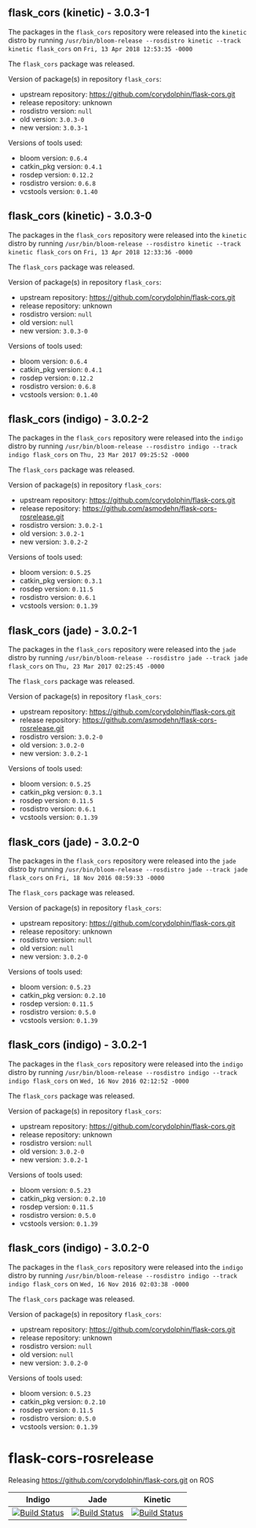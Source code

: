 ## flask_cors (kinetic) - 3.0.3-1

The packages in the `flask_cors` repository were released into the `kinetic` distro by running `/usr/bin/bloom-release --rosdistro kinetic --track kinetic flask_cors` on `Fri, 13 Apr 2018 12:53:35 -0000`

The `flask_cors` package was released.

Version of package(s) in repository `flask_cors`:

- upstream repository: https://github.com/corydolphin/flask-cors.git
- release repository: unknown
- rosdistro version: `null`
- old version: `3.0.3-0`
- new version: `3.0.3-1`

Versions of tools used:

- bloom version: `0.6.4`
- catkin_pkg version: `0.4.1`
- rosdep version: `0.12.2`
- rosdistro version: `0.6.8`
- vcstools version: `0.1.40`


## flask_cors (kinetic) - 3.0.3-0

The packages in the `flask_cors` repository were released into the `kinetic` distro by running `/usr/bin/bloom-release --rosdistro kinetic --track kinetic flask_cors` on `Fri, 13 Apr 2018 12:33:36 -0000`

The `flask_cors` package was released.

Version of package(s) in repository `flask_cors`:

- upstream repository: https://github.com/corydolphin/flask-cors.git
- release repository: unknown
- rosdistro version: `null`
- old version: `null`
- new version: `3.0.3-0`

Versions of tools used:

- bloom version: `0.6.4`
- catkin_pkg version: `0.4.1`
- rosdep version: `0.12.2`
- rosdistro version: `0.6.8`
- vcstools version: `0.1.40`


## flask_cors (indigo) - 3.0.2-2

The packages in the `flask_cors` repository were released into the `indigo` distro by running `/usr/bin/bloom-release --rosdistro indigo --track indigo flask_cors` on `Thu, 23 Mar 2017 09:25:52 -0000`

The `flask_cors` package was released.

Version of package(s) in repository `flask_cors`:

- upstream repository: https://github.com/corydolphin/flask-cors.git
- release repository: https://github.com/asmodehn/flask-cors-rosrelease.git
- rosdistro version: `3.0.2-1`
- old version: `3.0.2-1`
- new version: `3.0.2-2`

Versions of tools used:

- bloom version: `0.5.25`
- catkin_pkg version: `0.3.1`
- rosdep version: `0.11.5`
- rosdistro version: `0.6.1`
- vcstools version: `0.1.39`


## flask_cors (jade) - 3.0.2-1

The packages in the `flask_cors` repository were released into the `jade` distro by running `/usr/bin/bloom-release --rosdistro jade --track jade flask_cors` on `Thu, 23 Mar 2017 02:25:45 -0000`

The `flask_cors` package was released.

Version of package(s) in repository `flask_cors`:

- upstream repository: https://github.com/corydolphin/flask-cors.git
- release repository: https://github.com/asmodehn/flask-cors-rosrelease.git
- rosdistro version: `3.0.2-0`
- old version: `3.0.2-0`
- new version: `3.0.2-1`

Versions of tools used:

- bloom version: `0.5.25`
- catkin_pkg version: `0.3.1`
- rosdep version: `0.11.5`
- rosdistro version: `0.6.1`
- vcstools version: `0.1.39`


## flask_cors (jade) - 3.0.2-0

The packages in the `flask_cors` repository were released into the `jade` distro by running `/usr/bin/bloom-release --rosdistro jade --track jade flask_cors` on `Fri, 18 Nov 2016 08:59:33 -0000`

The `flask_cors` package was released.

Version of package(s) in repository `flask_cors`:

- upstream repository: https://github.com/corydolphin/flask-cors.git
- release repository: unknown
- rosdistro version: `null`
- old version: `null`
- new version: `3.0.2-0`

Versions of tools used:

- bloom version: `0.5.23`
- catkin_pkg version: `0.2.10`
- rosdep version: `0.11.5`
- rosdistro version: `0.5.0`
- vcstools version: `0.1.39`


## flask_cors (indigo) - 3.0.2-1

The packages in the `flask_cors` repository were released into the `indigo` distro by running `/usr/bin/bloom-release --rosdistro indigo --track indigo flask_cors` on `Wed, 16 Nov 2016 02:12:52 -0000`

The `flask_cors` package was released.

Version of package(s) in repository `flask_cors`:

- upstream repository: https://github.com/corydolphin/flask-cors.git
- release repository: unknown
- rosdistro version: `null`
- old version: `3.0.2-0`
- new version: `3.0.2-1`

Versions of tools used:

- bloom version: `0.5.23`
- catkin_pkg version: `0.2.10`
- rosdep version: `0.11.5`
- rosdistro version: `0.5.0`
- vcstools version: `0.1.39`


## flask_cors (indigo) - 3.0.2-0

The packages in the `flask_cors` repository were released into the `indigo` distro by running `/usr/bin/bloom-release --rosdistro indigo --track indigo flask_cors` on `Wed, 16 Nov 2016 02:03:38 -0000`

The `flask_cors` package was released.

Version of package(s) in repository `flask_cors`:

- upstream repository: https://github.com/corydolphin/flask-cors.git
- release repository: unknown
- rosdistro version: `null`
- old version: `null`
- new version: `3.0.2-0`

Versions of tools used:

- bloom version: `0.5.23`
- catkin_pkg version: `0.2.10`
- rosdep version: `0.11.5`
- rosdistro version: `0.5.0`
- vcstools version: `0.1.39`


# flask-cors-rosrelease
Releasing https://github.com/corydolphin/flask-cors.git on ROS

| Indigo | Jade | Kinetic |
|:------:|:----:|:-------:|
| [![Build Status](https://travis-ci.org/asmodehn/flask-cors-rosrelease.svg?branch=release%2Findigo%2Fflask_cors)](https://travis-ci.org/asmodehn/flask-cors-rosrelease) | [![Build Status](https://travis-ci.org/asmodehn/flask-cors-rosrelease.svg?branch=release%2Fjade%2Fflask_cors)](https://travis-ci.org/asmodehn/flask-cors-rosrelease) | [![Build Status](https://travis-ci.org/asmodehn/flask-cors-rosrelease.svg?branch=release%2Fkinetic%2Fflask_cors)](https://travis-ci.org/asmodehn/flask-cors-rosrelease) |
